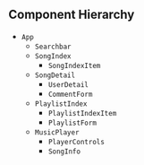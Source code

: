 ## Component Hierarchy

* `App`
  * `Searchbar`
  * `SongIndex`
    * `SongIndexItem`
  * `SongDetail`
    * `UserDetail`
    * `CommentForm`
  * `PlaylistIndex`
    * `PlaylistIndexItem`
    * `PlaylistForm`
  * `MusicPlayer`
    * `PlayerControls`
    * `SongInfo`
